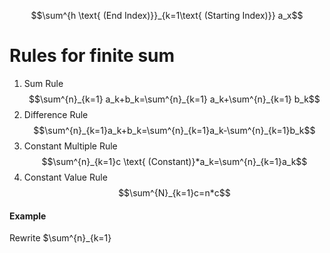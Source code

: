 $$\sum^{h \text{ (End Index)}}_{k=1\text{ (Starting Index)}} a_x$$
# Rules for finite sum
1. Sum Rule$$\sum^{n}_{k=1} a_k+b_k=\sum^{n}_{k=1} a_k+\sum^{n}_{k=1} b_k$$
2. Difference Rule $$\sum^{n}_{k=1}a_k+b_k=\sum^{n}_{k=1}a_k-\sum^{n}_{k=1}b_k$$
3. Constant Multiple Rule $$\sum^{n}_{k=1}c \text{ (Constant)}*a_k=\sum^{n}_{k=1}a_k$$
4. Constant Value Rule $$\sum^{N}_{k=1}c=n*c$$
#### Example
Rewrite $\sum^{n}_{k=1}